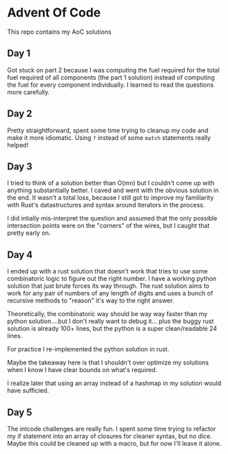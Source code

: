 # Advent Of Code

This repo contains my AoC solutions

## Day 1

Got stuck on part 2 because I was computing the fuel required for the total fuel
required of all components (the part 1 solution) instead of computing the fuel
for every component individually. I learned to read the questions more
carefully.

## Day 2

Pretty straightforward, spent some time trying to cleanup my code and make it
more idiomatic. Using `?` instead of some `match` statements really helped!

## Day 3

I tried to think of a solution better than O(mn) but I couldn't come up with
anything substantially better. I caved and went with the obvious solution in the
end. It wasn't a total loss, because I still got to improve my familiarity with
Rust's datastructures and syntax around iterators in the process.

I did intially mis-interpret the question and assumed that the only possible
intersection points were on the "corners" of the wires, but I caught that pretty
early on.

## Day 4

I ended up with a rust solution that doesn't work that tries to use some
combinatoric logic to figure out the right number. I have a working python
solution that just brute forces its way through. The rust solution aims to work
for any pair of numbers of any length of digits and uses a bunch of recursive
methods to "reason" it's way to the right answer.

Theoretically, the combinatoric way should be way way faster than my python
solution....but I don't really want to debug it... plus the buggy rust solution
is already 100+ lines, but the python is a super clean/readable 24 lines.

For practice I re-implemented the python solution in rust.

Maybe the takeaway here is that I shouldn't over optimize my solutions when I
know I have clear bounds on what's required.

I realize later that using an array instead of a hashmap in my solution would
have sufficied.

## Day 5

The intcode challenges are really fun. I spent some time trying to refactor my
if statement into an array of closures for cleaner syntax, but no dice. Maybe
this could be cleaned up with a macro, but for now I'll leave it alone.
